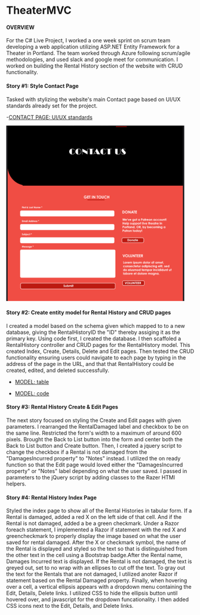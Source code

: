 # TheaterMVC

#### OVERVIEW
For the C# Live Project, I worked a one week sprint on scrum team developing a web application utilizing ASP.NET Entity Framework for a Theater in Portland. The team worked through Azure following scrum/agile methodologies, and used slack and google meet for communication. I worked on building the Rental History section of the website with CRUD functionality. 


#### Story #1: Style Contact Page
Tasked with stylizing the website's main Contact page based on UI/UX standards already set for the project. 

-[CONTACT PAGE: UI/UX standards](https://github.com/esievaughn/TheaterMVC/blob/main/CSharp-MVC/contactPg.png)

![](https://github.com/esievaughn/TheaterMVC/blob/main/CSharp-MVC/csscontactpage.png)



#### Story #2: Create entity model for Rental History and CRUD pages

I created a model based on the schema given which mapped to to a new database, giving the RentalHistoryID the "ID" thereby assiging it as the primary key. Using code first, I created the database. I then scaffoled a RentalHistory controller and CRUD pages for the RentalHistory model. This created Index, Create, Details, Delete and Edit pages. Then tested the CRUD functionality ensuring users could navigate to each page by typing in the address of the page in the URL, and that that RentalHistory could be created, edited, and deleted successfully.

- [MODEL: table](https://github.com/esievaughn/Python-Live-Project/blob/main/GardenApp%20Code%20Snippets/GardenApp_models.png)

- [MODEL: code](https://github.com/esievaughn/Python-Live-Project/blob/main/GardenApp%20Code%20Snippets/GardenApp_forms.png)



#### Story #3: Rental History Create & Edit Pages
The next story focused on styling the Create and Edit pages with given parameters. I rearranged the RentalDamaged label and checkbox to be on the same line.  Restricted the form's width to a maximum of around 600 pixels.  Brought the Back to List button into the form and center both the Back to List button and Create button. Then, I created a jquery script to change the checkbox if a Rental is not damaged from the "DamagesIncurred property" to "Notes" instead. I utilized the on ready function so that the Edit page would loved either the "DamagesIncurred property" or "Notes" label depending on what the user saved. I passed in parameters to the jQuery script by adding classes to the Razer HTMl helpers. 

#### Story #4: Rental History Index Page
Styled the index page to show all of the Rental Histories in tabular form. If a Rental is damaged, added a red X on the left side of that cell. And if the Rental is not damaged, added a be a green checkmark. Under a Razor foreach statement, I implemented a Razor if statement with the red X and greencheckmark to properly display the image based on what the user saved for rental damaged. After the X or checkmark symbol, the name of the Rental is displayed and styled so the text so that is distinguished from the other text in the cell using a Bootstrap badge.After the Rental name, Damages Incurred text is displayed.  If the Rental is not damaged, the text is greyed out, set to no wrap with an ellipses to cut off the text. To gray out the text for the Rentals that are not damaged, I utilized anoter Razor if statement based on the Rental Damaged property. Finally, when hovering over a cell, a vertical ellipsis appears with a dropdown menu containing the Edit, Details, Delete links. I utilized CSS to hide the ellipsis button until hovered over, and javascript for the dropdown funcationality. I then added CSS icons next to the Edit, Details, and Delete links.
